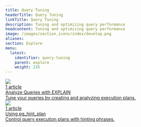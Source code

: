 ```yaml
---
title: Query Tuning
headerTitle: Query Tuning
linkTitle: Query Tuning
description: Tuning and optimizing query performance
headcontent: Tuning and optimizing query performance
image: /images/section_icons/index/develop.png
aliases:
section: Explore
menu:
  latest:
    identifier: query-tuning
    parent: explore
    weight: 235
---
```


<div class="row">

  <div class="col-12 col-md-6 col-lg-12 col-xl-6">
    <a class="section-link icon-offset" href="explain-analyze/">
      <div class="head">
        <img class="icon" src="/images/section_icons/develop/learn.png" aria-hidden="true" />
        <div class="articles">1 article</div>
        <div class="title">Analyze Queries with EXPLAIN</div>
      </div>
      <div class="body">
        Tune your queries by creating and analyzing execution plans.
      </div>
    </a>
  </div>
  <div class="col-12 col-md-6 col-lg-12 col-xl-6">
    <a class="section-link icon-offset" href="pg-hint-plan/">
      <div class="head">
        <img class="icon" src="/images/section_icons/develop/learn.png" aria-hidden="true" />
        <div class="articles">1 article</div>
        <div class="title">Using pg_hint_plan</div>
      </div>
      <div class="body">
        Control query execution plans with hinting phrases.
      </div>
    </a>
  </div>
</div>
